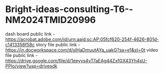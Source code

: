 # Bright-ideas-consulting-T6--NM2024TMID20996



dash board public link - https://acrobat.adobe.com/id/urn:aaid:sc:AP:05fcf620-254f-4626-801d-c1413356f58c
story file public link - https://in.docworkspace.com/d/sIHaDmuutAYa_uakG?sa=e1&st=0t
video file pubilc link - https://drive.google.com/file/d/1eeyys4vT7aEAg44ZxfGX43Yh4sU-PPIo/view?usp=drivesdk
